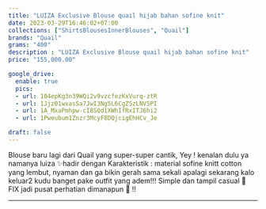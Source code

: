 ```yaml
---
title: "LUIZA Exclusive Blouse quail hijab bahan sofine knit"
date: 2023-03-29T16:46:02+07:00
collections: ["ShirtsBlousesInnerBlouses", "Quail"]
brands: "Quail"
grams: "400"
description : "LUIZA Exclusive Blouse quail hijab bahan sofine knit"
price: "155,000.00"

google_drive:
  enable: true
  pics:
  - url: 104epKg3n39WQi2v9vzcfezKxVurq-ztR
  - url: 1Jjz01wxasSa7JwI3Ng5L6CgZ5zLNV5PI
  - url: 1A_MxaPmhpw-cI8SQd1XWhIfRxITJ6hi2
  - url: 1Pweubum1Znzr3McyF8DQjcigEhHCv_Je

draft: false
---
```


Blouse baru lagi dari Quail yang super-super cantik, Yey ! kenalan dulu ya namanya luiza ✨hadir dengan Karakteristik : material sofine knitt cotton yang lembut, nyaman dan ga bikin gerah sama sekali apalagi sekarang kalo keluar2 kudu banget pake outfit yang adem!!! Simple dan tampil casual 🥳 FIX jadi pusat perhatian dimanapun 🥰 !!


-------------------------     
 
